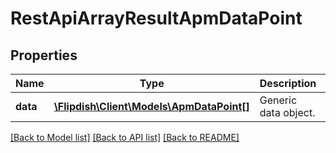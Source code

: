 # RestApiArrayResultApmDataPoint

## Properties
Name | Type | Description | Notes
------------ | ------------- | ------------- | -------------
**data** | [**\Flipdish\\Client\Models\ApmDataPoint[]**](ApmDataPoint.md) | Generic data object. | 

[[Back to Model list]](../README.md#documentation-for-models) [[Back to API list]](../README.md#documentation-for-api-endpoints) [[Back to README]](../README.md)


